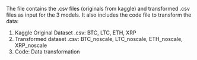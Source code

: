 The file contains the .csv files (originals from kaggle) and transformed .csv files as input for the 3 models. 
It also includes the code file to transform the data: 

1. Kaggle Original Dataset .csv: BTC, LTC, ETH, XRP
2. Transformed dataset .csv: BTC_noscale, LTC_noscale, ETH_noscale, XRP_noscale
3. Code: Data transformation
